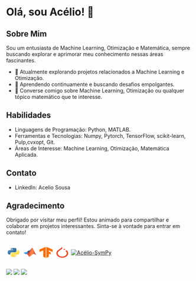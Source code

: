 # Olá, sou Acélio! 👋

## Sobre Mim
Sou um entusiasta de Machine Learning, Otimização e Matemática, sempre buscando explorar e aprimorar meu conhecimento nessas áreas fascinantes.

- 🔭 Atualmente explorando projetos relacionados a Machine Learning e Otimização.
- 🌱 Aprendendo continuamente e buscando desafios empolgantes.
- 💬 Converse comigo sobre Machine Learning, Otimização ou qualquer tópico matemático que te interesse.


## Habilidades
- Linguagens de Programação: Python, MATLAB.
- Ferramentas e Tecnologias: Numpy, Pytorch, TensorFlow, scikit-learn, Pulp,cvxopt, Git.
- Áreas de Interesse: Machine Learning, Otimização, Matemática Aplicada.
## Contato
- LinkedIn: Acelio Sousa
## Agradecimento

Obrigado por visitar meu perfil! Estou animado para compartilhar e colaborar em projetos interessantes. Sinta-se à vontade para entrar em contato!

<div style="display: inline_block"><br>
  <img align="center" alt="Acélio-Python" height="30" width="40" src="https://raw.githubusercontent.com/devicons/devicon/master/icons/python/python-original.svg">
  <img align="center" alt="Acélio-MATLAB" height="30" width="40" src="https://raw.githubusercontent.com/devicons/devicon/master/icons/matlab/matlab-original.svg">
  <img align="center" alt="Acélio-TensorFlow" height="30" width="40" src="https://raw.githubusercontent.com/devicons/devicon/master/icons/tensorflow/tensorflow-original.svg">
  <img align="center" alt="Acélio-PyTorch" height="30" width="40" src="https://raw.githubusercontent.com/devicons/devicon/master/icons/pytorch/pytorch-original.svg">
  <a href="https://www.sympy.org/" target="_blank"><img align="center" alt="Acélio-SymPy" height="30" width="40" src="https://www.sympy.org/static/images/logo.png"></a>
</div>

##

<div> 
 
  <a href="underconstruction" target="_blank"><img src="https://img.shields.io/badge/Twitch-9146FF?style=for-the-badge&logo=twitch&logoColor=white" target="_blank"></a>
  <a href="underconstruction" target="_blank"><img src="https://img.shields.io/badge/-Instagram-%23E4405F?style=for-the-badge&logo=instagram&logoColor=white" target="_blank"></a>
  <a href="()" target="_blank"><img src="https://img.shields.io/badge/-LinkedIn-%230077B5?style=for-the-badge&logo=linkedin&logoColor=white" target="_blank"></a> 
</div>

